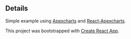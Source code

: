 ## Details

Simple example using [Apexcharts](https://apexcharts.com) and [React-Apexcharts](https://apexcharts.com/docs/react-charts/).

This project was bootstrapped with [Create React App](https://github.com/facebook/create-react-app).
